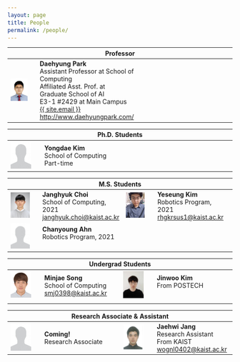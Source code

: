 ```yaml
---
layout: page
title: People
permalink: /people/
---
```


<!--
If you want to change the style of the table, please look at the table tags in _sass/_layout.scss.
-->

<!---------------- Professor --------------------->
<table>
<colgroup>
<col width="15%" />
<col width="35%" />
<col width="15%" />
<col width="35%" />
</colgroup>
<thead>
<tr>
<th class="caption" colspan="4">Professor</th>
</tr>
</thead>
<tbody>
<tr>
<td>
    <a href="/assets/people/daehyung_park.jpg" data-lightbox="Daehyung Park" >
      <img style="width: 75%" src="/assets/people/daehyung_park.jpg">
      </a>
</td>
<td>
    <b>Daehyung Park</b><br>
    Assistant Professor at School of Computing<br>
    Affiliated Asst. Prof. at Graduate School of AI<br>
    <i class="fa fa-building" aria-hidden="true"></i> E3-1 #2429 at Main Campus <br>    
    <a href="mailto:{{ site.email}}">
       <i class="fa fa-envelope-o"></i>
       <span class="username">{{ site.email }}</span>
    </a>
    <br>
    <a href="http://www.daehyungpark.com">http://www.daehyungpark.com/</a>
</td>
<td></td>
<td></td>
</tr>
</tbody>
</table>




<!---------------- Ph.D --------------------->
<table>
<colgroup>
<col width="15%" />
<col width="35%" />
<col width="15%" />
<col width="35%" />
</colgroup>
<thead>
<tr>
<th class="caption" colspan="4">Ph.D. Students</th>
</tr>
</thead>
<tbody>

<tr>
<!-- Yongdae Kim -->
<td>
    <a href="/assets/people/noname.jpg" data-lightbox="Yongdae Kim" >
      <img style="width: 75%" src="/assets/people/noname.jpg">
      </a>
</td>
<td>
    <b>Yongdae Kim</b><br>
    School of Computing<br>
    Part-time
    <br>
</td>

<td></td>
<td></td>

</tr>

</tbody>


<!---------------- M.S. --------------------->
<table>
<colgroup>
<col width="15%" />
<col width="35%" />
<col width="15%" />
<col width="35%" />
</colgroup>
<thead>
<tr>
<th class="caption" colspan="4">M.S. Students</th>
</tr>
</thead>
<tbody>

<tr>
    
<!-- Janghyuk Choi -->
<td>
    <a href="/assets/people/janghyuk_choi.jpg" data-lightbox="Janghyuk Choi" >
      <img style="width: 75%" src="/assets/people/janghyuk_choi.jpg">
      </a>
</td>
<td>
    <b>Janghyuk Choi</b><br>
    School of Computing, 2021<br>
    <a href="mailto:janghyuk.choi@kaist.ac.kr">
       <i class="fa fa-envelope-o"></i>
       <span class="username">janghyuk.choi@kaist.ac.kr</span>
    </a>
    <br>
</td>

<!-- Yeseung Kim -->
<td>
    <a href="/assets/people/yeseung_kim.jpg" data-lightbox="Yeseung Kim" >
      <img style="width: 75%" src="/assets/people/yeseung_kim.jpg">
    </a>
</td>
<td>
    <b>Yeseung Kim</b><br>
    Robotics Program, 2021<br>
    <a href="mailto:rhgkrsus1@kaist.ac.kr">
       <i class="fa fa-envelope-o"></i>
       <span class="username">rhgkrsus1@kaist.ac.kr</span>
    </a>
    <br>
</td>

</tr>

<tr>
<!-- Chanyoung Ahn -->
<td>
    <a href="/assets/people/noname.jpg" data-lightbox="Chanyoung Ahn" >
      <img style="width: 75%" src="/assets/people/noname.jpg">
      </a>
</td>
<td>
    <b>Chanyoung Ahn</b><br>
    Robotics Program, 2021<br>
    <br>
</td>

<td></td>
<td></td>

</tr>
</tbody>

<!---------------- Undergrad --------------------->
<table>
<colgroup>
<col width="15%" />
<col width="35%" />
<col width="15%" />
<col width="35%" />
</colgroup>
<thead>
<tr>
<th class="caption" colspan="4">Undergrad Students</th>
</tr>
</thead>
<tbody>

<tr>
<!-- Minjae Song -->
<td>
    <a href="/assets/people/minjae_song.jpg" data-lightbox="Minjae Song" >
      <img style="width: 75%" src="/assets/people/minjae_song.jpg">
    </a>
</td>
<td>
    <b>Minjae Song</b><br>
    School of Computing<br>
    <a href="mailto:smj0398@kaist.ac.kr">
       <i class="fa fa-envelope-o"></i>
       <span class="username">smj0398@kaist.ac.kr</span>
    </a>
    <br>
</td>

<!-- Jinwoo Kim -->
<td>
    <a href="/assets/people/jinwoo_kim.jpg" data-lightbox="Jinwoo Kim" >
      <img style="width: 75%" src="/assets/people/jinwoo_kim.jpg">
    </a>
</td>
<td>
    <b>Jinwoo Kim</b><br>
    From POSTECH<br>
    <!--
    <a href="">
       <i class="fa fa-envelope-o"></i>
       <span class="username"></span>
    </a>
    -->
    <br>
</td>
</tr>

<tr>
<td> 
</td>
<td>
</td>
</tr>

</tbody>

<!------------ Research Associate and Assistant ---------------->
<table>
<colgroup>
<col width="15%" />
<col width="35%" />
<col width="15%" />
<col width="35%" />
</colgroup>
<thead>
<tr>
<th class="caption" colspan="4">Research Associate & Assistant</th>
</tr>
</thead>
<tbody>

<tr>

<!-- No name -->
<td>
    <a href="/assets/people/noname.jpg" data-lightbox="No name" >
      <img style="width: 75%" src="/assets/people/noname.jpg">
      </a>
</td>
<td>
    <b>Coming!</b><br>
    Research Associate
    <br>
</td>

<!-- Jaehwi Jang -->
<td>
    <a href="/assets/people/jaehwi_jang.jpg" data-lightbox="Jaehwi Jang" >
      <img style="width: 75%" src="/assets/people/jaehwi_jang.jpg">
    </a>
</td>
<td>
    <b>Jaehwi Jang</b><br>
    Research Assistant<br>
    From KAIST <br>
    <a href="mailto:wognl0402@kaist.ac.kr">
       <i class="fa fa-envelope-o"></i>
       <span class="username">wognl0402@kaist.ac.kr</span>
    </a>
    <br>
</td>



</tr>

</tbody>


<!---------------- Alum. --------------------->

</table>

